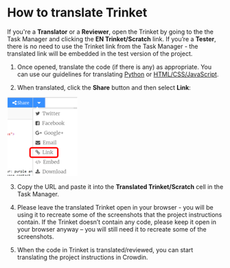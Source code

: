 # How to translate Trinket

If you're a **Translator** or a **Reviewer**, open the Trinket by going to the the Task Manager and clicking the **EN Trinket/Scratch** link. If you’re a **Tester**, there is no need to use the Trinket link from the Task Manager - the translated link will be embedded in the test version of the project.

1. Once opened, translate the code (if there is any) as appropriate. You can use our guidelines for translating [Python](https://github.com/ninaszymor/Raspberry-Pi-Translation-Guide/blob/master/Technologies/Translating%20Python.md) or [HTML/CSS/JavaScript](https://github.com/ninaszymor/Raspberry-Pi-Translation-Guide/blob/master/Technologies/Translating%20HTML.md). 

2. When translated, click the **Share** button and then select **Link**:

![screenshot](images/Trinket_saving.png)

3. Copy the URL and paste it into the **Translated Trinket/Scratch** cell in the Task Manager.

4. Please leave the translated Trinket open in your browser - you will be using it to recreate some of the screenshots that the project instructions contain. If the Trinket doesn’t contain any code, please keep it open in your browser anyway – you will still need it to recreate some of the screenshots.

5. When the code in Trinket is translated/reviewed, you can start translating the project instructions in Crowdin.
